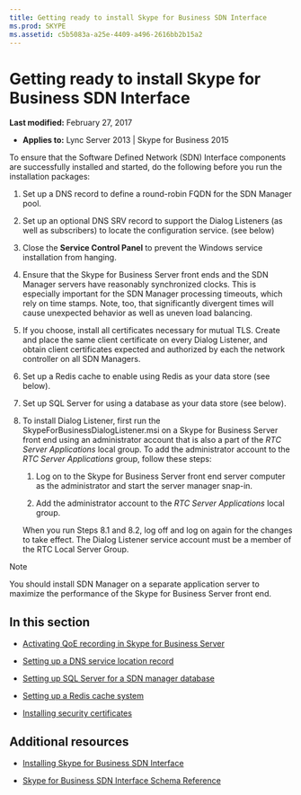 ```yaml
---
title: Getting ready to install Skype for Business SDN Interface
ms.prod: SKYPE
ms.assetid: c5b5083a-a25e-4409-a496-2616bb2b15a2
---
```



# Getting ready to install Skype for Business SDN Interface

 **Last modified:** February 27, 2017
  
    
    

 * **Applies to:** Lync Server 2013 | Skype for Business 2015 

To ensure that the Software Defined Network (SDN) Interface components are successfully installed and started, do the following before you run the installation packages: 
  
    
    


1. Set up a DNS record to define a round-robin FQDN for the SDN Manager pool. 
    
  
2. Set up an optional DNS SRV record to support the Dialog Listeners (as well as subscribers) to locate the configuration service. (see below) 
    
  
3. Close the **Service Control Panel** to prevent the Windows service installation from hanging.
    
  
4. Ensure that the Skype for Business Server front ends and the SDN Manager servers have reasonably synchronized clocks. This is especially important for the SDN Manager processing timeouts, which rely on time stamps. Note, too, that significantly divergent times will cause unexpected behavior as well as uneven load balancing. 
    
  
5. If you choose, install all certificates necessary for mutual TLS. Create and place the same client certificate on every Dialog Listener, and obtain client certificates expected and authorized by each the network controller on all SDN Managers. 
    
  
6. Set up a Redis cache to enable using Redis as your data store (see below). 
    
  
7. Set up SQL Server for using a database as your data store (see below). 
    
  
8. To install Dialog Listener, first run the SkypeForBusinessDialogListener.msi on a Skype for Business Server front end using an administrator account that is also a part of the  *RTC Server Applications*  local group. To add the administrator account to the *RTC Server Applications*  group, follow these steps:
    
   1. Log on to the Skype for Business Server front end server computer as the administrator and start the server manager snap-in. 
    
  
   2. Add the administrator account to the  *RTC Server Applications*  local group.
    
  

    When you run Steps 8.1 and 8.2, log off and log on again for the changes to take effect. The Dialog Listener service account must be a member of the RTC Local Server Group. 
    
  

> [!NOTE]
> You should install SDN Manager on a separate application server to maximize the performance of the Skype for Business Server front end. 
  
    
    


## In this section


-  [Activating QoE recording in Skype for Business Server](activating-qoe-recording.md)
    
  
-  [Setting up a DNS service location record](setting-up-a-dns-service-location-record.md)
    
  
-  [Setting up SQL Server for a SDN manager database](setting-up-sql-server-for-a-sdn-manager-db.md)
    
  
-  [Setting up a Redis cache system](setting-up-a-redis-cache-system.md)
    
  
-  [Installing security certificates](installing-security-certificates.md)
    
  

## Additional resources


-  [Installing Skype for Business SDN Interface](installing-sdn-interface.md)
    
  
-  [Skype for Business SDN Interface Schema Reference](skype-for-business-sdn-interface-schema-reference.md)
    
  

  
    
    

